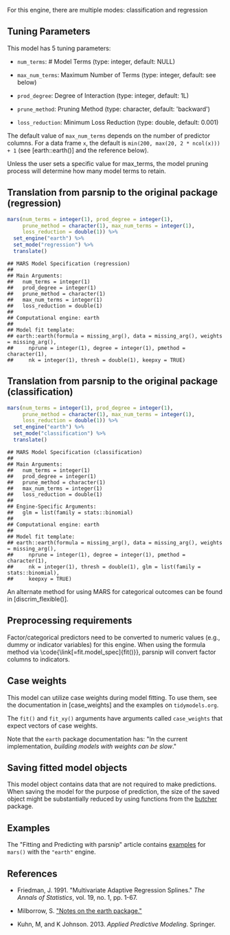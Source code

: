 


For this engine, there are multiple modes: classification and regression

## Tuning Parameters



This model has 5 tuning parameters:

- `num_terms`: # Model Terms (type: integer, default: NULL)

- `max_num_terms`: Maximum Number of Terms (type: integer, default: see below)

- `prod_degree`: Degree of Interaction (type: integer, default: 1L)

- `prune_method`: Pruning Method (type: character, default: 'backward')

- `loss_reduction`: Minimum Loss Reduction (type: double, default: 0.001)

The default value of `max_num_terms` depends on the number of predictor columns. For a data frame `x`, the default is `min(200, max(20, 2 * ncol(x))) + 1` (see [earth::earth()] and the reference below). 

Unless the user sets a specific value for max_terms, the model pruning process will determine how many model terms to retain. 

## Translation from parsnip to the original package (regression)


```r
mars(num_terms = integer(1), prod_degree = integer(1), 
     prune_method = character(1), max_num_terms = integer(1), 
     loss_reduction = double(1)) %>% 
  set_engine("earth") %>% 
  set_mode("regression") %>% 
  translate()
```

```
## MARS Model Specification (regression)
## 
## Main Arguments:
##   num_terms = integer(1)
##   prod_degree = integer(1)
##   prune_method = character(1)
##   max_num_terms = integer(1)
##   loss_reduction = double(1)
## 
## Computational engine: earth 
## 
## Model fit template:
## earth::earth(formula = missing_arg(), data = missing_arg(), weights = missing_arg(), 
##     nprune = integer(1), degree = integer(1), pmethod = character(1), 
##     nk = integer(1), thresh = double(1), keepxy = TRUE)
```

## Translation from parsnip to the original package (classification)


```r
mars(num_terms = integer(1), prod_degree = integer(1), 
     prune_method = character(1), max_num_terms = integer(1), 
     loss_reduction = double(1)) %>% 
  set_engine("earth") %>% 
  set_mode("classification") %>% 
  translate()
```

```
## MARS Model Specification (classification)
## 
## Main Arguments:
##   num_terms = integer(1)
##   prod_degree = integer(1)
##   prune_method = character(1)
##   max_num_terms = integer(1)
##   loss_reduction = double(1)
## 
## Engine-Specific Arguments:
##   glm = list(family = stats::binomial)
## 
## Computational engine: earth 
## 
## Model fit template:
## earth::earth(formula = missing_arg(), data = missing_arg(), weights = missing_arg(), 
##     nprune = integer(1), degree = integer(1), pmethod = character(1), 
##     nk = integer(1), thresh = double(1), glm = list(family = stats::binomial), 
##     keepxy = TRUE)
```

An alternate method for using MARS for categorical outcomes can be found in [discrim_flexible()].


## Preprocessing requirements


Factor/categorical predictors need to be converted to numeric values (e.g., dummy or indicator variables) for this engine. When using the formula method via \\code{\\link[=fit.model_spec]{fit()}}, parsnip will convert factor columns to indicators.

## Case weights


This model can utilize case weights during model fitting. To use them, see the documentation in [case_weights] and the examples on `tidymodels.org`. 

The `fit()` and `fit_xy()` arguments have arguments called `case_weights` that expect vectors of case weights. 

Note that the `earth` package documentation has: "In the current implementation, _building models with weights can be slow_."

## Saving fitted model objects


This model object contains data that are not required to make predictions. When saving the model for the purpose of prediction, the size of the saved object might be substantially reduced by using functions from the [butcher](https://butcher.tidymodels.org) package.

## Examples 

The "Fitting and Predicting with parsnip" article contains [examples](https://parsnip.tidymodels.org/articles/articles/Examples.html#mars-earth) for `mars()` with the `"earth"` engine.

## References

 - Friedman, J. 1991. "Multivariate Adaptive Regression Splines." _The Annals of Statistics_, vol. 19, no. 1, pp. 1-67.
 
 - Milborrow, S. ["Notes on the earth package."](http://www.milbo.org/doc/earth-notes.pdf) 
 
 - Kuhn, M, and K Johnson. 2013. _Applied Predictive Modeling_. Springer.

